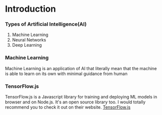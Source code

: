 # Introduction

### Types of Artificial Intelligence(AI)
1. Machine Learning
2. Neural Networks
3. Deep Learning

### Machine Learning
Machine Learning is an application of AI that literally mean that the machine is able to learn on its own with minimal guidance from human

### TensorFlow.js
TensorFlow.js is a Javascript library for training and deploying ML models in browser and on Node.js. It's an open source library too. I would totally recommend you to check it out on their website.
[TensorFlow.js](https://js.tensorflow.org/)
